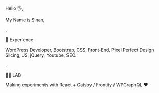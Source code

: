 Hello 🖐,

My Name is Sinan,

.

👀 Experience

WordPress Developer, Bootstrap, CSS, Front-End, Pixel Perfect Design Slicing, JS, jQuery, Youtube, SEO.

.


👨‍🎓 LAB

Making experiments with React + Gatsby / Frontity / WPGraphQL  ❤
